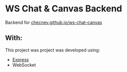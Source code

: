 # WS Chat & Canvas Backend

Backend for [checnev.github.io/ws-chat-canvas](https://checnev.github.io/ws-chat-canvas)

## With:
This project was project was developed using:

- [Express](https://github.com/expressjs/express)
- WebSocket
